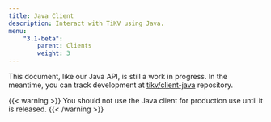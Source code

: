 ```yaml
---
title: Java Client
description: Interact with TiKV using Java.
menu:
    "3.1-beta":
        parent: Clients
        weight: 3
---
```


This document, like our Java API, is still a work in progress. In the meantime, you can track development at [tikv/client-java](https://github.com/tikv/client-java/) repository.

{{< warning >}}
You should not use the Java client for production use until it is released.
{{< /warning >}}